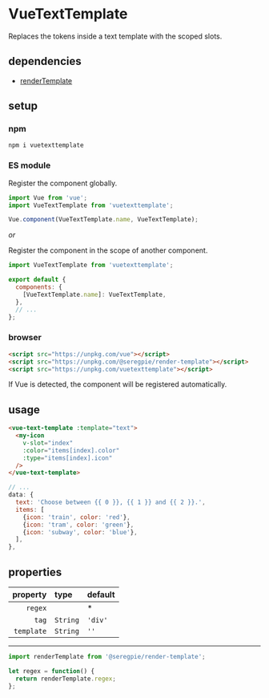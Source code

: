 # VueTextTemplate

Replaces the tokens inside a text template with the scoped slots.

## dependencies

- [renderTemplate](https://github.com/SeregPie/renderTemplate)

## setup

### npm

```shell
npm i vuetexttemplate
```

### ES module

Register the component globally.

```javascript
import Vue from 'vue';
import VueTextTemplate from 'vuetexttemplate';

Vue.component(VueTextTemplate.name, VueTextTemplate);
```

*or*

Register the component in the scope of another component.

```javascript
import VueTextTemplate from 'vuetexttemplate';

export default {
  components: {
    [VueTextTemplate.name]: VueTextTemplate,
  },
  // ...
};
```

### browser

```html
<script src="https://unpkg.com/vue"></script>
<script src="https://unpkg.com/@seregpie/render-template"></script>
<script src="https://unpkg.com/vuetexttemplate"></script>
```

If Vue is detected, the component will be registered automatically.

## usage

```html
<vue-text-template :template="text">
  <my-icon
    v-slot="index"
    :color="items[index].color"
    :type="items[index].icon"
  />
</vue-text-template>
```

```javascript
// ...
data: {
  text: 'Choose between {{ 0 }}, {{ 1 }} and {{ 2 }}.',
  items: [
    {icon: 'train', color: 'red'},
    {icon: 'tram', color: 'green'},
    {icon: 'subway', color: 'blue'},
  ],
},
```

## properties

| property | type | default |
| ---: | :--- | :--- |
| `regex` | | * |
| `tag` | `String` | `'div'` |
| `template` | `String` | `''` |

---

```javascript
import renderTemplate from '@seregpie/render-template';

let regex = function() {
  return renderTemplate.regex;
};
```
